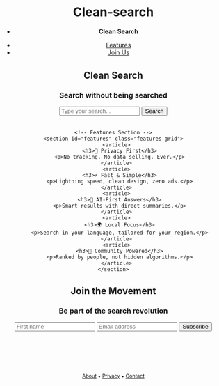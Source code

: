 # Clean-search<!DOCTYPE html>
<html lang="en">
<head>
  <meta charset="UTF-8">
  <meta name="viewport" content="width=device-width, initial-scale=1">
  <title>Clean Search</title>
  <link rel="stylesheet" href="https://cdn.jsdelivr.net/npm/@picocss/pico@1/css/pico.min.css">
  <style>
    body {
      text-align: center;
    }
    .search-box {
      max-width: 600px;
      margin: 2rem auto;
    }
    .features {
      margin-top: 3rem;
    }
    .features article {
      padding: 1rem;
      border-radius: 12px;
      box-shadow: 0 2px 6px rgba(0,0,0,0.1);
    }
    footer {
      margin-top: 4rem;
      padding: 2rem 0;
    }
  </style>
</head>
<body>

  <!-- Navigation Bar -->
  <nav class="container-fluid">
    <ul>
      <li><strong>Clean Search</strong></li>
    </ul>
    <ul>
      <li><a href="#features">Features</a></li>
      <li><a href="#subscribe">Join Us</a></li>
    </ul>
  </nav>

  <!-- Main Content -->
  <main class="container">
    <section class="search-box">
      <h1>Clean Search</h1>
      <h3>Search without being searched</h3>
      <form>
        <input type="text" placeholder="Type your search..." aria-label="Search" required>
        <button type="submit" onclick="event.preventDefault()">Search</button>
      </form>
    </section>

    <!-- Features Section -->
    <section id="features" class="features grid">
      <article>
        <h3>🔐 Privacy First</h3>
        <p>No tracking. No data selling. Ever.</p>
      </article>
      <article>
        <h3>⚡ Fast & Simple</h3>
        <p>Lightning speed, clean design, zero ads.</p>
      </article>
      <article>
        <h3>🧠 AI-First Answers</h3>
        <p>Smart results with direct summaries.</p>
      </article>
      <article>
        <h3>🌍 Local Focus</h3>
        <p>Search in your language, tailored for your region.</p>
      </article>
      <article>
        <h3>🤝 Community Powered</h3>
        <p>Ranked by people, not hidden algorithms.</p>
      </article>
    </section>
  </main>

  <!-- Subscribe Section -->
  <section id="subscribe" aria-label="Subscribe example">
    <div class="container">
      <article>
        <hgroup>
          <h2>Join the Movement</h2>
          <h3>Be part of the search revolution</h3>
        </hgroup>
        <form class="grid">
          <input type="text" id="firstname" name="firstname" placeholder="First name" aria-label="First name" required>
          <input type="email" id="email" name="email" placeholder="Email address" aria-label="Email address" required>
          <button type="submit" onclick="event.preventDefault()">Subscribe</button>
        </form>
      </article>
    </div>
  </section>

  <!-- Footer -->
  <footer class="container">
    <small>
      <a href="#">About</a> • <a href="#">Privacy</a> • <a href="#">Contact</a>
    </small>
  </footer>

</body>
</html>
